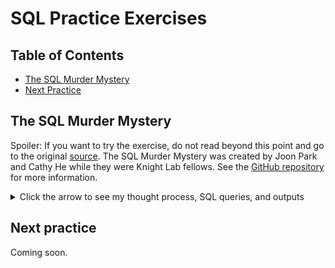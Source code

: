 # SQL Practice Exercises

## Table of Contents
- [The SQL Murder Mystery](#the-sql-murder-mystery)
- [Next Practice](#installation)


## The SQL Murder Mystery

Spoiler: If you want to try the exercise, do not read beyond this point and go to the original [source](https://mystery.knightlab.com/).
The SQL Murder Mystery was created by Joon Park and Cathy He while they were Knight Lab fellows. See the [GitHub repository](https://github.com/NUKnightLab/sql-mysteries) for more information.


<details>
  <summary>Click the arrow to see my thought process, SQL queries, and outputs</summary>

   <br>
   
#### Initial clues 
The crime was a **​murder**​ that occurred sometime on ​**Jan.15, 2018**​ and that it took place in ​**SQL City**​.
   
#### Databse schema


 ![database_schema](SQL_murder_images/database_schema.png)

#### Read crime report

   ```sql
SELECT *
FROM crime_scene_report
WHERE city = "SQL City" 
AND date = 20180115
AND type ="murder";         
```

![report output](SQL_murder_images/report_output.png)


#### Gather information from witnesses
  
   ```sql
-- One lives on  last house on "Northwestern Dr"
SELECT *
FROM person
WHERE address_street_name = "Northwestern Dr"
ORDER BY address_number DESC
LIMIT 1;
```

![witness1 output](SQL_murder_images/witness1_output.png)


   ```sql
-- Secod witness, “Annabel” lives on “Franklin Ave”
SELECT *
FROM person
WHERE name  like "A%"
AND address_street_name = "Franklin Ave";
```

![witness2 output](SQL_murder_images/witness2_output.png)


#### Read the police report of each witness

   ```sql
SELECT p.id, p.name, i.transcript
FROM person AS p
INNER JOIN interview AS i 
ON p.id = i.person_id
WHERE p.name IN ("Morty Schapiro", "Annabel Miller")
```

![witness transcript output](SQL_murder_images/witness_transcript_output.png)


**New clues**

| Witness Name     | Observation (clues)                                                                                       |
|------------------|--------------------------------------------------------------------------------------------------|
| Morty Schapiro  | Car with a plate that included "H42W"               |
| Morty Schapiro   | Killer had "Get Fit Now Gym" bag                                                                 |
| Morty Schapiro   | The membership number on the bag started with "48Z"                                               |
| Annabel Miller    | She recognized the killer from her gym when working out last week on January 9th|


We have two leads: the gym and car leads

#### Gym lead

   ```sql
SELECT m.name,c.membership_id,m.membership_start_date, c.check_in_date,
c.check_in_time, c.check_out_time
FROM get_fit_now_member AS m
INNER JOIN get_fit_now_check_in AS c
ON m.id = c.membership_id
WHERE c.check_in_date = 20180109 AND
c.membership_id LIKE '48Z%'
```

![gym lead output](SQL_murder_images/gym_lead_output.png)


#### Car lead

 ```sql
SELECT p.id, p.name, d.age, d.height,
d.eye_color, d.hair_color, d.gender,
d.plate_number, d.car_make, d.car_model
FROM person AS p
INNER JOIN drivers_license AS d 
ON p.license_id = d.id
WHERE p.name IN ("Joe Germuska", "Jeremy Bowers")
AND plate_number LIKE '%H42W%';
```

![car lead output](SQL_murder_images/car_lead_output.png)


#### Who paid the killer?
 
 ```sql

--Read crime report

SELECT p.id, p.name, i.transcript
FROM person AS p
INNER JOIN interview AS i 
ON p.id = i.person_id
WHERE p.name = "Jeremy Bowers"
```

![crime transcript output](SQL_murder_images/crime_transcript_output.png)


 ```sql

--Find the brains behind the crime using the clues from the report

SELECT p.name, d.height, d.hair_color, d.gender,
d.car_make, d.car_model,f.event_name, f.date
FROM person AS p
INNER JOIN drivers_license AS d ON p.license_id = d.id
INNER JOIN facebook_event_checkin AS f ON p.id = f.person_id
WHERE gender = "female" 
AND height BETWEEN 65 AND 67
AND hair_color = "red"
AND car_make = "Tesla"
AND car_model = "Model S"
```

![mastermind output](SQL_murder_images/mastermind_output.png)

</details>

## Next practice 
Coming soon.



